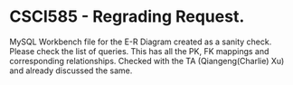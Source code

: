 # CSCI585 - Regrading Request.

MySQL Workbench file for the E-R Diagram created as a sanity check. Please check the list of queries. This has all the PK, FK mappings and corresponding relationships. Checked with the TA (Qiangeng(Charlie) Xu) and already discussed the same.
